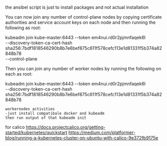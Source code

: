 the ansibel script is just to install packages and not actual installation 

You can now join any number of control-plane nodes by copying certificate authorities
and service account keys on each node and then running the following as root:

  kubeadm join kube-master:6443 --token em4nui.rd0r2pjmnfaqek6l \
    --discovery-token-ca-cert-hash sha256:7bdf1818546290b8b7e6bef875c611f578cefc113e1d81331f5b374a82848b78 \
    --control-plane 

Then you can join any number of worker nodes by running the following on each as root:

kubeadm join kube-master:6443 --token em4nui.rd0r2pjmnfaqek6l \
    --discovery-token-ca-cert-hash sha256:7bdf1818546290b8b7e6bef875c611f578cefc113e1d81331f5b374a82848b78 

    workernodes activities
    -just install compatibale docker and kubeadm 
    then run output of that kubeadm init 


 for calico
 https://docs.projectcalico.org/getting-started/kubernetes/quickstart
 https://medium.com/platformer-blog/running-a-kubernetes-cluster-on-ubuntu-with-calico-9e372fb9175e
